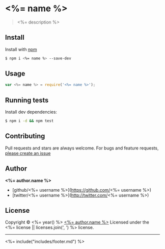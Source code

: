 # <%= name %>

> <%= description %>

## Install

Install with [npm](https://www.npmjs.com/)

```sh
$ npm i <%= name %> --save-dev
```

## Usage

```js
var <%= name %> = require('<%= name %>');
```

## Running tests

Install dev dependencies:

```sh
$ npm i -d && npm test
```

## Contributing
Pull requests and stars are always welcome. For bugs and feature requests, [please create an issue](<%= bugs.url %>)

## Author

**<%= author.name %>**

+ [github/<%= username %>](https://github.com/<%= username %>)
+ [twitter/<%= username %>](http://twitter.com/<%= username %>)

## License
Copyright © <%= year() %> [<%= author.name %>](<%= author.url %>)
Licensed under the <%= license || licenses.join(', ') %> license.

***

<%= include("includes/footer.md") %>
